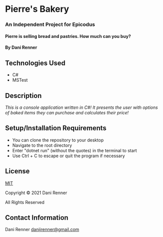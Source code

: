 # Pierre's Bakery
### An Independent Project for Epicodus

#### Pierre is selling bread and pastries. How much can you buy?

#### By Dani Renner

## Technologies Used

* C#
* MSTest

## Description
_This is a console application written in C#! It presents the user with options of baked items they can purchase and calculates their price!_


## Setup/Installation Requirements

* You can clone the repository to your desktop
* Navigate to the root directory
* Enter "dotnet run" (without the quotes) in the terminal to start
* Use Ctrl + C to escape or quit the program if necessary

## License

[MIT](https://opensource.org/licenses/MIT)

Copyright © 2021 Dani Renner

All Rights Reserved

## Contact Information

Dani Renner danijrenner@gmail.com

